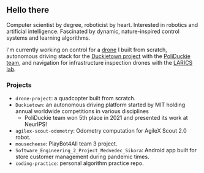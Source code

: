 ## Hello there

Computer scientist by degree, roboticist by heart. Interested in robotics and artificial intelligence. Fascinated by dynamic, nature-inspired control systems and learning algorithms.

I'm currently working on control for a [drone](https://github.com/sikora-toma/drone-project) I built from scratch, autonomous driving stack for the [Duckietown project](https://github.com/duckietown/gym-duckietown) with the [PoliDuckie team](https://github.com/poliduckie), and navigation for infrastructure inspection drones with the [LARICS lab](https://github.com/larics).

### Projects
- `drone-project`: a quadcopter built from scratch.
- `Duckietown`: an autonomous driving platform started by MIT holding annual worldwide competitions in various disciplines
  - PoliDuckie team won 5th place in 2021 and presented its work at NeurIPS!
- `agilex-scout-odometry`: Odometry computation for AgileX Scout 2.0 robot. 
- `mousecheese`: PlayBot4All team 3 project.
- `Software_Engineering_2_Project_Medvedec_Sikora`: Android app built for store customer management during pandemic times. 
- `coding-practice`: personal algorithm practice repo.
<!--
**sikora-toma/sikora-toma** is a ✨ _special_ ✨ repository because its `README.md` (this file) appears on your GitHub profile.

Here are some ideas to get you started:

- 🔭 I’m currently working on ...
- 🌱 I’m currently learning ...
- 👯 I’m looking to collaborate on ...
- 🤔 I’m looking for help with ...
- 💬 Ask me about ...
- 📫 How to reach me: ...
- 😄 Pronouns: ...
- ⚡ Fun fact: ...
-->
